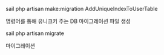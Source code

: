 
sail php artisan make:migration AddUniqueIndexToUserTable

명령어를 통해 유니크키 주는 DB 마이그레이션 파일  생성


sail php artisan migrate

마이그레이션


